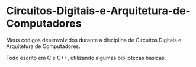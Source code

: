 # Circuitos-Digitais-e-Arquitetura-de-Computadores
Meus codigos desenvolvidos durante a disciplina de Circuitos Digitais e Arquitetura de Computadores.

Todo escrito em C e C++, utilizando algumas bibliotecas basicas.
